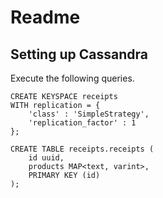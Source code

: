 # Readme

## Setting up Cassandra

Execute the following queries.

```cql
CREATE KEYSPACE receipts
WITH replication = {
	'class' : 'SimpleStrategy',
	'replication_factor' : 1
};

CREATE TABLE receipts.receipts (
	id uuid,
	products MAP<text, varint>,
	PRIMARY KEY (id)
);
```